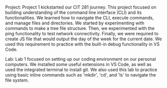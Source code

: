 Project: Project 1 kickstarted our CIT 281 journey. This project focused on building understanding of the command line interface (CLI) and its functionalities. We learned how to navigate the CLI, execute commands, and manage files and directories. We started by experimenting with commands to make a tree file structure. Then, we experimented with the ping functionality to test network connectivity. Finally, we were required to create JS file that would output the day of the week for the current date. We used this requirement to practice with the built-in debug functionality in VS Code.

Lab: Lab 1 focused on setting up our coding environment on our personal computers. We installed some useful extensions in VS Code, as well as used the integrated terminal to install git. We also used this lab to practice using basic inline commands such as 'mkdir', 'cd', and 'ls' to navigate the file system.
